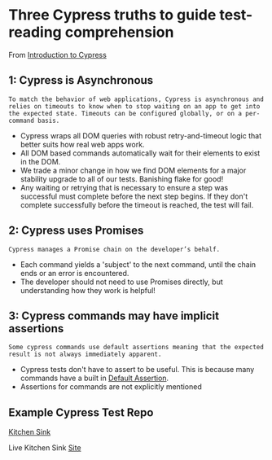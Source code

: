 # Three Cypress truths to guide test-reading comprehension

From [Introduction to Cypress](https://docs.cypress.io/guides/core-concepts/introduction-to-cypress)

## 1: Cypress is Asynchronous

```
To match the behavior of web applications, Cypress is asynchronous and relies on timeouts to know when to stop waiting on an app to get into the expected state. Timeouts can be configured globally, or on a per-command basis.
```

- Cypress wraps all DOM queries with robust retry-and-timeout logic that better suits how real web apps work.
- All DOM based commands automatically wait for their elements to exist in the DOM.
- We trade a minor change in how we find DOM elements for a major stability upgrade to all of our tests. Banishing flake for good!
- Any waiting or retrying that is necessary to ensure a step was successful must complete before the next step begins. If they don't complete successfully before the timeout is reached, the test will fail.

## 2: Cypress uses Promises

```
Cypress manages a Promise chain on the developer’s behalf.
```

- Each command yields a 'subject' to the next command, until the chain ends or an error is encountered.
- The developer should not need to use Promises directly, but understanding how they work is helpful!

## 3: Cypress commands may have implicit assertions

```
Some cypress commands use default assertions meaning that the expected result is not always immediately apparent.
```

- Cypress tests don't have to assert to be useful. This is because many commands have a built in [Default Assertion](https://docs.cypress.io/guides/core-concepts/introduction-to-cypress#Default-Assertions).
- Assertions for commands are not explicitly mentioned

## Example Cypress Test Repo

[Kitchen Sink](https://github.com/cypress-io/cypress-example-kitchensink)

Live Kitchen Sink [Site](https://example.cypress.io/)
